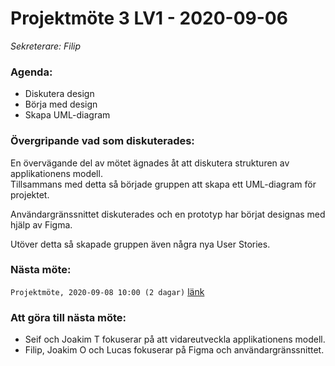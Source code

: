 # Projektmöte 3 LV1 - 2020-09-06
*Sekreterare: Filip*

### Agenda:
- Diskutera design
- Börja med design
- Skapa UML-diagram

### Övergripande vad som diskuterades:

En övervägande del av mötet ägnades åt att diskutera strukturen av applikationens modell. <br> Tillsammans med detta så började gruppen att skapa ett UML-diagram för projektet.

Användargränssnittet diskuterades och en prototyp har börjat designas med hjälp av Figma.

Utöver detta så skapade gruppen även några nya User Stories.


### Nästa möte:
```Projektmöte, 2020-09-08 10:00 (2 dagar)``` [länk](https://github.com/DKWA0000/OOPP-HT20/blob/master/Notes%20from%20projectmeetings/2020-09-08%20-%20Projektm%C3%B6te%201%20LV2.md)

### Att göra till nästa möte:
- Seif och Joakim T fokuserar på att vidareutveckla applikationens modell.
- Filip, Joakim O och Lucas fokuserar på Figma och användargränssnittet.
